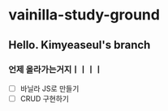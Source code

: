 # vainilla-study-ground
## Hello. Kimyeaseul's branch
### 언제 올라가는거지ㅣㅣㅣㅣ
- [ ] 바닐라 JS로 만들기
- [ ] CRUD 구현하기
